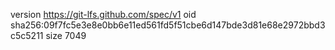 version https://git-lfs.github.com/spec/v1
oid sha256:09f7fc5e3e8e0bb6e11ed561fd5f51cbe6d147bde3d81e68e2972bbd3c5c5211
size 7049
